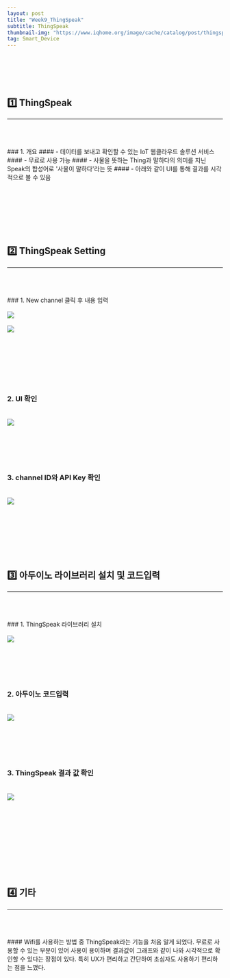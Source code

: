 ```yaml
---
layout: post
title: "Week9_ThingSpeak"
subtitle: ThingSpeak
thumbnail-img: "https://www.iqhome.org/image/cache/catalog/post/thingspeak-1200x750.png"
tag: Smart_Device
---
```


<br><br>
<br><br>

## 1️⃣ ThingSpeak
<hr/>
<br>
<br><br>
### 1. 개요  
#### - 데이터를 보내고 확인할 수 있는 IoT 웹클라우드 솔루션 서비스
#### - 무료로 사용 가능 
#### - 사물을 뜻하는 Thing과 말하다의 의미를 지닌 Speak의 합성어로 '사물이 말하다'라는 뜻
#### - 아래와 같이 UI를 통해 결과를 시각적으로 볼 수 있음 <br>
<br>
<br><br>
<br><br>
<br><br>

## 2️⃣ ThingSpeak Setting 
<hr/>
<br>
<br><br>
### 1. New channel 클릭 후 내용 입력  <br><br>
<img src = "https://user-images.githubusercontent.com/63178658/235074227-203045e1-31ea-4f50-b5b5-ce90253b5d8c.png"/><br><br>
<img src = "https://user-images.githubusercontent.com/63178658/235074205-58941339-7bd4-4706-b268-4bb8f808c9e0.png"/><br><br>
<br><br>
<br><br>
<br><br>

### 2. UI 확인  <br><br>
<img src = "https://user-images.githubusercontent.com/63178658/235074210-502e7e86-ced8-4de7-96b2-c3efb514707a.png"/><br><br>
<br><br>
<br><br>


### 3. channel ID와 API Key 확인 <br><br>
<img src = "https://user-images.githubusercontent.com/63178658/235074214-5020b042-9fea-43cc-9b0d-94545a69122a.png"/><br>
<br><br>
<br><br>
<br><br>
<br>

## 3️⃣ 아두이노 라이브러리 설치 및 코드입력
<hr/>
<br>
<br><br>
### 1. ThingSpeak 라이브러리 설치  <br><br>
<img src = "https://user-images.githubusercontent.com/63178658/235074216-e27d18d9-d562-42cf-9c24-dda7f212c6a0.png"/>
<br><br>
<br><br>
<br><br>

### 2. 아두이노 코드입력  <br><br>
<img src = "https://user-images.githubusercontent.com/63178658/235077050-667882c5-f797-4158-b97e-18d3946059e7.png"/>
<br><br>
<br><br>
<br><br>

### 3. ThingSpeak 결과 값 확인   <br><br>
<img src = "https://user-images.githubusercontent.com/63178658/235074220-32a8f575-a90c-4715-8b5e-17d99a352522.png"/><br><br><br><br>
<br><br>
<br><br>
<br><br>
<br>

## 4️⃣ 기타 
<hr/>
<br>
<br><br>
#### Wifi를 사용하는 방법 중 ThingSpeak라는 기능을 처음 알게 되었다. 무료로 사용할 수 있는 부분이 있어 사용이 용이하며 결과값이 그래프와 같이 나와 시각적으로 확인할 수 있다는 장점이 있다. 특히 UX가 편리하고 간단하여 초심자도 사용하기 편리하는 점을 느꼈다.  

<br><br><br><br>

